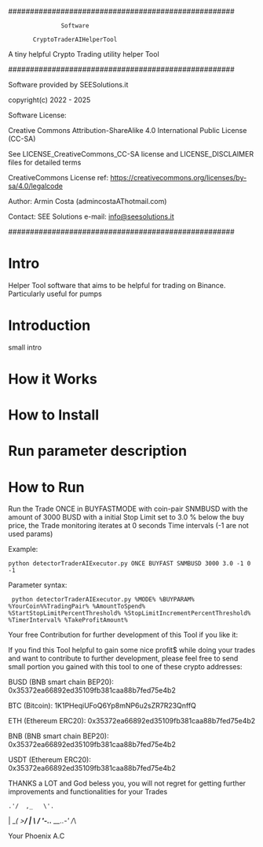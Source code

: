 ####################################################

                   Software
                                      
           CryptoTraderAIHelperTool
                                        
   A tiny helpful Crypto Trading utility helper Tool
   

####################################################


 Software provided by SEESolutions.it
 
 copyright(c) 2022 - 2025

 
 Software License:

  Creative Commons Attribution-ShareAlike 4.0 International Public License (CC-SA)

  See LICENSE_CreativeCommons_CC-SA license and LICENSE_DISCLAIMER files for detailed terms

  CreativeCommons License ref: 
  https://creativecommons.org/licenses/by-sa/4.0/legalcode


Author: Armin Costa (admincostaAThotmail.com)


Contact: SEE Solutions e-mail: info@seesolutions.it


####################################################



# Intro

 Helper Tool software that aims to be helpful for trading on Binance. Particularly useful for pumps
 

# Introduction
 
 small intro
 
 
# How it Works
 
 
# How to Install
 
 
# Run parameter description
 
 
# How to Run
 

Run the Trade ONCE in BUYFASTMODE with coin-pair SNMBUSD with the amount of 3000 BUSD with a initial Stop Limit set to 3.0 % below the buy price, the Trade monitoring iterates at 0 seconds Time intervals (-1 are not used params)
 

Example:
 
```
python detectorTraderAIExecutor.py ONCE BUYFAST SNMBUSD 3000 3.0 -1 0 -1
```
 
Parameter syntax:

```
 python detectorTraderAIExecutor.py %MODE% %BUYPARAM% %YourCoin%%TradingPair% %AmountToSpend% %StartStopLimitPercentThreshold% %StopLimitIncrementPercentThreshold% %TimerInterval% %TakeProfitAmount%
```


Your free Contribution for further development of this Tool if you like it:
 
 
  If you find this Tool helpful to gain some nice $%$ profit$ while doing your trades and want to contribute to further development, please feel free to send small portion you gained with this tool to one of these crypto addresses:
 
 BUSD (BNB smart chain BEP20): 0x35372ea66892ed35109fb381caa88b7fed75e4b2
 
 BTC (Bitcoin):          1K1PHeqiUFoQ6Yp8mNP6u2sZR7R23QnffQ
 
 ETH (Ethereum ERC20):   0x35372ea66892ed35109fb381caa88b7fed75e4b2
 
 BNB (BNB smart chain BEP20):        0x35372ea66892ed35109fb381caa88b7fed75e4b2
 
 USDT (Ethereum ERC20): 0x35372ea66892ed35109fb381caa88b7fed75e4b2
 
 
 THANKS a LOT and God beless you, you will not regret for getting further improvements and functionalities for your Trades
 

 
    .'/  ,_   \'.
   |  \__( >__/  |
   \             /
    '-..__ __..-'
         /_\
 
 
Your Phoenix
A.C


